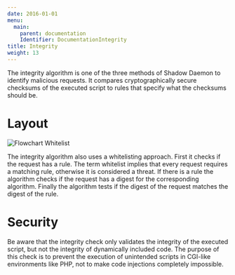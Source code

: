```yaml
---
date: 2016-01-01
menu:
  main:
    parent: documentation
    Identifier: DocumentationIntegrity
title: Integrity
weight: 13
---
```


The integrity algorithm is one of the three methods of Shadow Daemon to identify malicious requests.
It compares cryptographically secure checksums of the executed script to rules that specify what the checksums should be.

# Layout

![Flowchart Whitelist](/img/documentation/integrity.svg)

The integrity algorithm also uses a whitelisting approach.
First it checks if the request has a rule.
The term whitelist implies that every request requires a matching rule, otherwise it is considered a threat.
If there is a rule the algorithm checks if the request has a digest for the corresponding algorithm.
Finally the algorithm tests if the digest of the request matches the digest of the rule.

# Security

Be aware that the integrity check only validates the integrity of the executed script, but not the integrity of dynamically included code.
The purpose of this check is to prevent the execution of unintended scripts in CGI-like environments like PHP, not to make code injections completely impossible.

